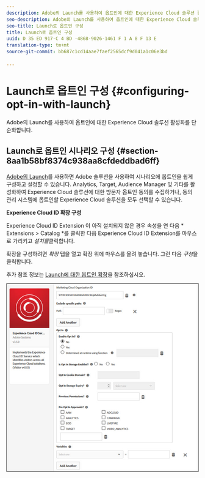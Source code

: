 ```yaml
---
description: Adobe의 Launch를 사용하여 옵트인에 대한 Experience Cloud 솔루션 활성화를 단순화합니다.
seo-description: Adobe의 Launch를 사용하여 옵트인에 대한 Experience Cloud 솔루션 활성화를 단순화합니다.
seo-title: Launch로 옵트인 구성
title: Launch로 옵트인 구성
uuid: D 35 ED 917-C 4 BD -4868-9026-1461 F 1 A 8 F 13 E
translation-type: tm+mt
source-git-commit: bb687c1cd14aae7faef2565dcf9d041a1c06e3bd

---
```



# Launch로 옵트인 구성 {#configuring-opt-in-with-launch}

Adobe의 Launch를 사용하여 옵트인에 대한 Experience Cloud 솔루션 활성화를 단순화합니다.

## Launch로 옵트인 시나리오 구성 {#section-8aa1b58bf8374c938aa8cfdeddbad6ff}

[Adobe의 Launch](https://docs.adobelaunch.com/)를 사용하면 Adobe 솔루션을 사용하여 시나리오에 옵트인을 쉽게 구성하고 설정할 수 있습니다. Analytics, Target, Audience Manager 및 기타를 활성화하여 Experience Cloud 솔루션에 대한 방문자 옵트인 동의를 수집하거나, 동의 관리 시스템에 옵트인할 Experience Cloud 솔루션을 모두 선택할 수 있습니다.

**Experience Cloud ID 확장 구성**

Experience Cloud ID Extension 이 아직 설치되지 않은 경우 속성을 연 다음 * Extensions &gt; Catalog *를 클릭한 다음 Experience Cloud ID Extension를 마우스로 가리키고 *설치를*클릭합니다.

확장을 구성하려면 *확장* 탭을 열고 확장 위에 마우스를 올려 놓습니다. 그런 다음 *구성*을 클릭합니다.

추가 참조 정보는 [Launch에 대한 옵트인 확장](https://docs.adobelaunch.com/extension-reference/web/experience-cloud-id-service-extension)을 참조하십시오.

![](assets/optin-launch.jpg)

